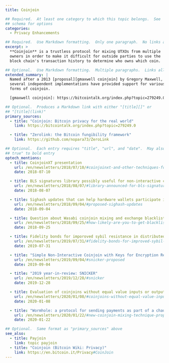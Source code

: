 ```yaml
---
title: Coinjoin

## Required.  At least one category to which this topic belongs.  See
## schema for options
categories:
  - Privacy Enhancements

## Required.  Use Markdown formatting.  Only one paragraph.  No links allowed.
excerpt: >
  **Coinjoin** is a trustless protocol for mixing UTXOs from multiple
  owners in order to make it difficult for outside parties to use the
  block chain's transaction history to determine who owns which coin.

## Optional.  Use Markdown formatting.  Multiple paragraphs.  Links allowed.
extended_summary: |
  Named after a 2013 [proposal][gmaxwell coinjoin] by Gregory Maxwell,
  several independent implementations have provided support for various
  forms of coinjoin.

  [gmaxwell coinjoin]: https://bitcointalk.org/index.php?topic=279249.0

## Optional.  Produces a Markdown link with either "[title][]" or
## "[title](link)"
primary_sources:
  - title: "Coinjoin: Bitcoin privacy for the real world"
    link: https://bitcointalk.org/index.php?topic=279249.0

  - title: "Zerolink: the Bitcoin fungibility framework"
    link: https://github.com/nopara73/ZeroLink

## Optional.  Each entry requires "title", "url", and "date".  May also use "feature:
## true" to bold entry
optech_mentions:
  - title: CoinjoinXT presentation
    url: /en/newsletters/2018/07/10/#coinjoinxt-and-other-techniques-for-deniable-transfers
    date: 2018-07-10

  - title: BLS signatures library possibly useful for non-interactive coinjoins
    url: /en/newsletters/2018/08/07/#library-announced-for-bls-signatures
    date: 2018-08-07

  - title: Sighash updates that can help hardware wallets participate in coinjoins
    url: /en/newsletters/2018/09/04/#proposed-sighash-updates
    date: 2018-09-04

  - title: Question about Wasabi coinjoin mixing and exchange blacklisting
    url: /en/newsletters/2018/09/25/#how-likely-are-you-to-get-blacklisted-by-an-exchange-if-you-use-wasabi-wallet-s-coinjoin-mixing
    date: 2018-09-25

  - title: Fidelity bonds for imporoved sybil resistance in distributed coinjoin
    url: /en/newsletters/2019/07/31/#fidelity-bonds-for-improved-sybil-resistance
    date: 2019-07-31

  - title: "Simple Non-Interactive Coinjoin with Keys for Encryption Reused (SNICKER)"
    url: /en/newsletters/2019/09/04/#snicker-proposed
    date: 2019-09-04

  - title: "2019 year-in-review: SNICKER"
    url: /en/newsletters/2019/12/28/#snicker
    date: 2019-12-28

  - title: Evaluation of coinjoins without equal value inputs or outputs
    url: /en/newsletters/2020/01/08/#coinjoins-without-equal-value-inputs-or-outputs
    date: 2020-01-08

  - title: "Wormhole: a protocol for sending payments as part of a chaumian coinjoin"
    url: /en/newsletters/2020/01/22/#new-coinjoin-mixing-technique-proposed
    date: 2020-01-22

## Optional.  Same format as "primary_sources" above
see_also:
  - title: Payjoin
    link: topic payjoin
  - title: "Coinjoin (Bitcoin Wiki: Privacy)"
    link: https://en.bitcoin.it/Privacy#CoinJoin
---
```

